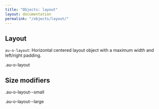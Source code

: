 ```yaml
---
title: "Objects: layout"
layout: documentation
permalink: "/objects/layout/"
---
```


<div class="au-c-content">

## Layout

`au-o-layout`: Horizontal centered layout object with a maximum width and left/right padding.

<div class="au-o-layout">
  <div class="au-o-box au-u-text-center  au-d-component">
    <p class="au-u-h5">.au-o-layout</p>
  </div>
</div>

## Size modifiers

<div class="au-o-layout au-o-layout--small">
  <div class="au-o-box au-u-text-center  au-d-component">
    <p class="au-u-h5">.au-o-layout--small</p>
  </div>
</div>

<div class="au-o-layout au-o-layout--large">
  <div class="au-o-box au-u-text-center  au-d-component">
    <p class="au-u-h5">.au-o-layout--large</p>
  </div>
</div>

<div>
